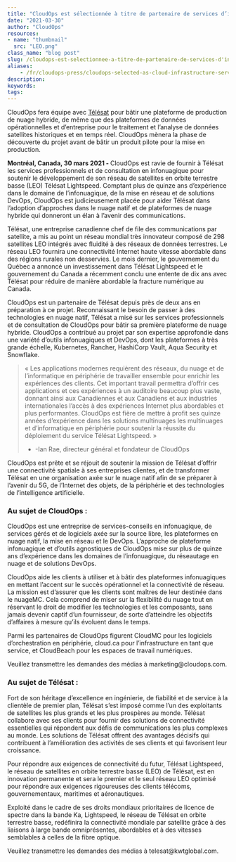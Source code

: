 ```yaml
---
title: "CloudOps est sélectionnée à titre de partenaire de services d’infrastructure infonuagique pour le développement du réseau LEO Télésat Lightspeed"
date: "2021-03-30"
author: "CloudOps"
resources:
- name: "thumbnail"
  src: "LEO.png"
class_name: "blog post"
slug: /cloudops-est-selectionnee-a-titre-de-partenaire-de-services-d'infrastructure-infonuagique-pour-le-developpement-du-reseau-leo
aliases:
    - /fr/cloudops-press/cloudops-selected-as-cloud-infrastructure-services-provider-telesat-leo-project/
description:
keywords:
tags:
---
```


<p>CloudOps fera équipe avec <a href="https://www.telesat.com/">Télésat</a> pour bâtir une plateforme de production de nuage hybride, de même que des plateformes de données opérationnelles et d’entreprise pour le traitement et l’analyse de données satellites historiques et en temps réel. CloudOps mènera la phase de découverte du projet avant de bâtir un produit pilote pour la mise en production.</p>

<p><b>Montréal, Canada, 30 mars 2021 - </b>CloudOps est ravie de fournir à Télésat les services professionnels et de consultation en infonuagique pour soutenir le développement de son réseau de satellites en orbite terrestre basse (LEO) Télésat Lightspeed. Comptant plus de quinze ans d’expérience dans le domaine de l’infonuagique, de la mise en réseau et de solutions DevOps, CloudOps est judicieusement placée pour aider Télésat dans l’adoption d’approches dans le nuage natif et de plateformes de nuage hybride qui donneront un élan à l’avenir des communications.</p>

<p>Télésat, une entreprise canadienne chef de file des communications par satellite, a mis au point un réseau mondial très innovateur composé de 298 satellites LEO intégrés avec fluidité à des réseaux de données terrestres. Le réseau LEO fournira une connectivité Internet haute vitesse abordable dans des régions rurales non desservies. Le mois dernier, le gouvernement du Québec a annoncé un investissement dans Télésat Lightspeed et le gouvernement du Canada a récemment conclu une entente de dix ans avec Télésat pour réduire de manière abordable la fracture numérique au Canada.
</p>

<p>CloudOps est un partenaire de Télésat depuis près de deux ans en préparation à ce projet. Reconnaissant le besoin de passer à des technologies en nuage natif, Télésat a misé sur les services professionnels et de consultation de CloudOps pour bâtir sa première plateforme de nuage hybride. CloudOps a contribué au projet par son expertise approfondie dans une variété d’outils infonuagiques et DevOps, dont les plateformes à très grande échelle, Kubernetes, Rancher, HashiCorp Vault, Aqua Security et Snowflake.</p>

<blockquote>
<p>« Les applications modernes requièrent des réseaux, du nuage et de l’informatique en périphérie de travailler ensemble pour enrichir les expériences des clients. Cet important travail permettra d’offrir ces applications et ces expériences à un auditoire beaucoup plus vaste, donnant ainsi aux Canadiennes et aux Canadiens et aux industries internationales l’accès à des expériences Internet plus abordables et plus performantes. CloudOps est fière de mettre à profit ses quinze années d’expérience dans les solutions multinuages les multinuages et d’informatique en périphérie pour soutenir la réussite du déploiement du service Télésat Lightspeed. » 

- -Ian Rae, directeur général et fondateur de CloudOps</p>
</blockquote>

<p>CloudOps est prête et se réjouit de soutenir la mission de Télésat d’offrir une connectivité spatiale à ses entreprises clientes, et de transformer Télésat en une organisation axée sur le nuage natif afin de se préparer  à l’avenir du 5G, de l’Internet des objets, de la périphérie et des technologies de l’intelligence artificielle.</p>

<h3>Au sujet de CloudOps : </h3>

<p>CloudOps est une entreprise de services-conseils en infonuagique, de services gérés et de logiciels axée sur la source libre, les plateformes en nuage natif, la mise en réseau et le DevOps. L’approche de plateforme infonuagique et d’outils agnostiques de CloudOps mise sur plus de quinze ans d’expérience dans les domaines de l’infonuagique, du réseautage en nuage et de solutions DevOps. </p>

<p>CloudOps aide les clients à utiliser et à bâtir des plateformes infonuagiques en mettant l’accent sur le succès opérationnel et la connectivité de réseau. La mission est d’assurer que les clients sont maîtres de leur destinée dans le nuageMC. Cela comprend de miser sur la flexibilité du nuage tout en réservant le droit de modifier les technologies et les composants, sans jamais devenir captif d’un fournisseur, de sorte d’atteindre les objectifs d’affaires à mesure qu’ils évoluent dans le temps. </p>

<p>Parmi les partenaires de CloudOps figurent CloudMC pour les logiciels d’orchestration en périphérie, cloud.ca pour l’infrastructure en tant que service, et CloudBeach pour les espaces de travail numériques.</p>

<p>Veuillez transmettre les demandes des médias à marketing@cloudops.com.</p>

<h3>Au sujet de Télésat :  </h3>

<p>Fort de son héritage d’excellence en ingénierie, de fiabilité et de service à la clientèle de premier plan, Télésat s’est imposé comme l’un des exploitants de satellites les plus grands et les plus prospères au monde. Télésat collabore avec ses clients pour fournir des solutions de connectivité essentielles qui répondent aux défis de communications les plus complexes au monde. Les solutions de Télésat offrent des avantages décisifs qui contribuent à l’amélioration des activités de ses clients et qui favorisent leur croissance.</p>

<p>Pour répondre aux exigences de connectivité du futur, Télésat Lightspeed, le réseau de satellites en orbite terrestre basse (LEO) de Télésat, est en innovation permanente et sera le premier et le seul réseau LEO optimisé pour répondre aux exigences rigoureuses des clients télécoms, gouvernementaux, maritimes et aéronautiques. 
</p>

<p>Exploité dans le cadre de ses droits mondiaux prioritaires de licence de spectre dans la bande Ka, Lightspeed, le réseau de Télésat en orbite terrestre basse, redéfinira la connectivité mondiale par satellite grâce à des liaisons à large bande omniprésentes, abordables et à des vitesses semblables à celles de la fibre optique.</p>

<p>Veuillez transmettre les demandes des médias à telesat@kwtglobal.com.</p>